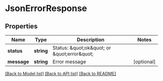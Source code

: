 # JsonErrorResponse

## Properties
Name | Type | Description | Notes
------------ | ------------- | ------------- | -------------
**status** | **string** | Status: \&quot;ok\&quot; or \&quot;error\&quot; | 
**message** | **string** | Error message | [optional] 

[[Back to Model list]](../README.md#documentation-for-models) [[Back to API list]](../README.md#documentation-for-api-endpoints) [[Back to README]](../README.md)


